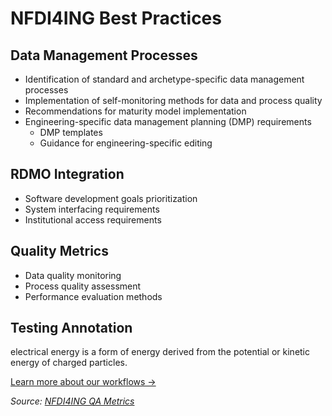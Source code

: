 # NFDI4ING Best Practices

## Data Management Processes
- Identification of standard and archetype-specific data management processes
- Implementation of self-monitoring methods for data and process quality
- Recommendations for maturity model implementation
- Engineering-specific data management planning (DMP) requirements
  - DMP templates
  - Guidance for engineering-specific editing

## RDMO Integration
- Software development goals prioritization
- System interfacing requirements
- Institutional access requirements

## Quality Metrics
- Data quality monitoring
- Process quality assessment
- Performance evaluation methods

<!-- BEGIN-ANNOTATION: oeo -->
## Testing Annotation
electrical energy is a form of energy derived from the potential or kinetic energy of charged particles.
<!-- END-ANNOTATION: oeo -->

[Learn more about our workflows →](02_workflow.md)

*Source: [NFDI4ING QA Metrics](https://nfdi4ing.de/special-interest-groups-sig/qa-metrics/)*